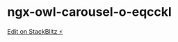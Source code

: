 # ngx-owl-carousel-o-eqcckl

[Edit on StackBlitz ⚡️](https://stackblitz.com/edit/ngx-owl-carousel-o-eqcckl)
